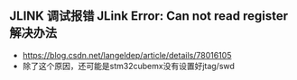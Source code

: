 ## JLINK 调试报错 JLink Error: Can not read register 解决办法  
* https://blog.csdn.net/langeldep/article/details/78016105  
* 除了这个原因，还可能是stm32cubemx没有设置好jtag/swd  

